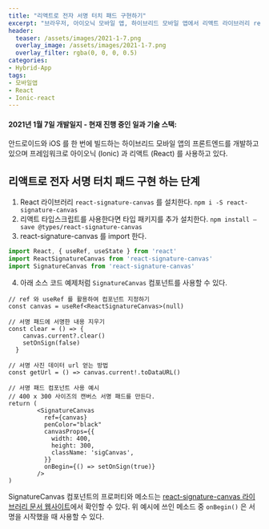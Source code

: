 ```yaml
---
title: "리액트로 전자 서명 터치 패드 구현하기"
excerpt: "브라우저, 아이오닉 모바일 앱, 하이브리드 모바일 앱에서 리액트 라이브러리 react-signature-canvas 를 사용하여 전자 서명 터치 패드 기능을 구현하는 방법 및 소스 코드 공유"
header:
  teaser: /assets/images/2021-1-7.png
  overlay_image: /assets/images/2021-1-7.png
  overlay_filter: rgba(0, 0, 0, 0.5)
categories:
- Hybrid-App
tags:
- 모바일앱
- React
- Ionic-react
---
```


#### 2021년 1월 7일 개발일지 - 현재 진행 중인 일과 기술 스택:
안드로이드와 iOS 를 한 번에 빌드하는 하이브리드 모바일 앱의 프론트엔드를 개발하고 있으며 프레임워크로 아이오닉 (Ionic) 과 리액트 (React) 를 사용하고 있다.

## 리액트로 전자 서명 터치 패드 구현 하는 단계
1. React 라이브러리 `react-signature-canvas` 를 설치한다.
`npm i -S react-signature-canvas`
2. 리액트 타입스크립트를 사용한다면 타입 패키지를 추가 설치한다.
 `npm install —save @types/react-signature-canvas`
3. react-signature-canvas 를 import 한다.
```ts
import React, { useRef, useState } from 'react'
import ReactSignatureCanvas from 'react-signature-canvas'
import SignatureCanvas from 'react-signature-canvas'
```

4. 아래 소스 코드 예제처럼 `SignatureCanvas` 컴포넌트를 사용할 수 있다.
```tsx
// ref 와 useRef 를 활용하여 컴포넌트 지정하기
const canvas = useRef<ReactSignatureCanvas>(null)

// 서명 패드에 서명한 내용 지우기
const clear = () => {
    canvas.current?.clear()
    setOnSign(false)
  }

// 서명 사진 데이터 url 얻는 방법
const getUrl = () => canvas.current!.toDataURL()

// 서명 패드 컴포넌트 사용 예시
// 400 x 300 사이즈의 캔버스 서명 패드를 만든다.
return (
		<SignatureCanvas
          ref={canvas}
          penColor="black"
          canvasProps={{
            width: 400,
            height: 300,
            className: 'sigCanvas',
          }}
          onBegin={() => setOnSign(true)}
        />
)
```

SignatureCanvas 컴포넌트의 프로퍼티와 메소드는 [react-signature-canvas 라이브러리 문서 웹사이트](https://www.npmjs.com/package/react-signature-canvas)에서 확인할 수 있다. 위 예시에 쓰인 메소드 중 `onBegin()` 은 서명을 시작했을 때 사용할 수 있다.

